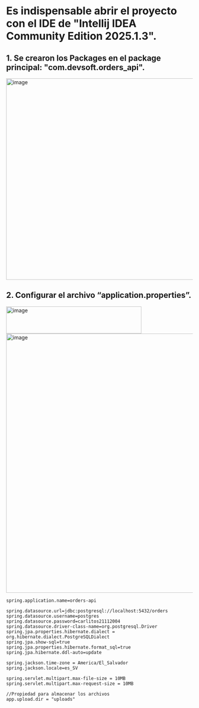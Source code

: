 # Es indispensable abrir el proyecto con el IDE de "Intellij IDEA Community Edition 2025.1.3".

## 1. Se crearon los Packages en el package principal: "com.devsoft.orders_api".

<img width="772" height="543" alt="image" src="https://github.com/user-attachments/assets/6c278203-f391-4407-ad63-07d3d788505c" />

## 2. Configurar el archivo “application.properties”.

<img width="365" height="73" alt="image" src="https://github.com/user-attachments/assets/a9107715-620d-41ed-a5a4-9cb9d3007653" />


<img width="1050" height="699" alt="image" src="https://github.com/user-attachments/assets/958afabb-1e68-4418-a645-08cf1b65a622" />

```
spring.application.name=orders-api

spring.datasource.url=jdbc:postgresql://localhost:5432/orders
spring.datasource.username=postgres
spring.datasource.password=carlitos21112004
spring.datasource.driver-class-name=org.postgresql.Driver
spring.jpa.properties.hibernate.dialect = org.hibernate.dialect.PostgreSQLDialect
spring.jpa.show-sql=true
spring.jpa.properties.hibernate.format_sql=true
spring.jpa.hibernate.ddl-auto=update

spring.jackson.time-zone = America/El_Salvador
spring.jackson.locale=es_SV

spring.servlet.multipart.max-file-size = 10MB
spring.servlet.multipart.max-request-size = 10MB

//Propiedad para almacenar los archivos
app.upload.dir = "uploads"
```




